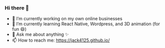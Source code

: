 ### Hi there 👋

- 🔭 I’m currently working on my own online businesses
- 🌱 I’m currently learning React Native, Wordpress, and 3D animation (for fun 😄)
- 💬 Ask me about anything ✨
- 📫 How to reach me: https://jack4125.github.io/

<!--
**Jack4125/Jack4125** is a ✨ _special_ ✨ repository because its `README.md` (this file) appears on your GitHub profile.

Here are some ideas to get you started:

- 🔭 I’m currently working on ...
- 🌱 I’m currently learning ...
- 👯 I’m looking to collaborate on ...
- 🤔 I’m looking for help with ...
- 💬 Ask me about ...
- 📫 How to reach me: ...
- 😄 Pronouns: ...
- ⚡ Fun fact: ...
-->
